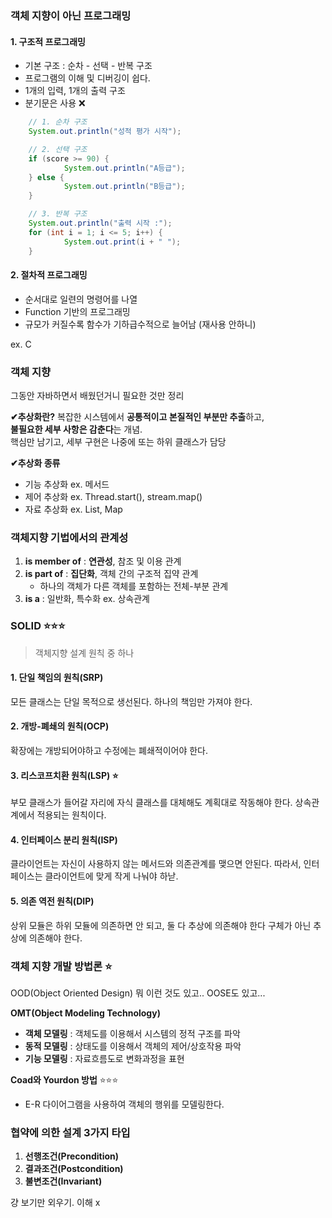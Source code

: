 
### 객체 지향이 아닌 프로그래밍 
#### 1. 구조적 프로그래밍 

- 기본 구조 : 순차 - 선택 - 반복 구조 
- 프로그램의 이해 및 디버깅이 쉽다.
- 1개의 입력, 1개의 출력 구조 
- 분기문은 사용 ❌
```java
	// 1. 순차 구조
	System.out.println("성적 평가 시작");

	// 2. 선택 구조
	if (score >= 90) {
			System.out.println("A등급");
	} else {
			System.out.println("B등급");
	}

	// 3. 반복 구조
	System.out.println("출력 시작 :");
	for (int i = 1; i <= 5; i++) {
			System.out.print(i + " ");
	}
```


#### 2. 절차적 프로그래밍 

- 순서대로 일련의 명령어를 나열
- Function 기반의 프로그래밍 
- 규모가 커질수록 함수가 기하급수적으로 늘어남 (재사용 안하니)

ex. C

### 객체 지향 

그동안 자바하면서 배웠던거니 필요한 것만 정리 

**✔추상화란?**
복잡한 시스템에서 **공통적이고 본질적인 부분만 추출**하고,  
**불필요한 세부 사항은 감춘다**는 개념.  
핵심만 남기고, 세부 구현은 나중에 또는 하위 클래스가 담당


**✔추상화 종류** 
- 기능 추상화 ex. 메서드 
- 제어 추상화  ex. Thread.start(), stream.map()
- 자료 추상화 ex. List, Map


### 객체지향 기법에서의 관계성

1. **is member of** : **연관성**, 참조 및 이용 관계
2. **is part of** : **집단화**, 객체 간의 구조적 집약 관계
	- 하나의 객체가 다른 객체를 포함하는 전체-부분 관계
3. **is a** : 일반화, 특수화  ex. 상속관계 


### SOLID ⭐⭐⭐
> 객체지향 설계 원칙 중 하나 

#### 1. 단일 책임의 원칙(SRP)
모든 클래스는 단일 목적으로 생선된다.
하나의 책임만 가져야 한다.

#### 2. 개방-폐쇄의 원칙(OCP)
확장에는 개방되어야하고 수정에는 폐쇄적이어야 한다.

#### 3. 리스코프치환 원칙(LSP) ⭐
부모 클래스가 들어갈 자리에 자식 클래스를 대체해도 계획대로 작동해야 한다.
상속관계에서 적용되는 원칙이다.

#### 4. 인터페이스 분리 원칙(ISP)
클라이언트는 자신이 사용하지 않는 메서드와 의존관계를 맺으면 안된다.
따라서, 인터페이스는 클라이언트에 맞게 작게 나눠야 하낟.
#### 5. 의존 역전 원칙(DIP)
상위 모듈은 하위 모듈에 의존하면 안 되고, 둘 다 추상에 의존해야 한다
구체가 아닌 추상에 의존해야 한다.

### 객체 지향 개발 방법론 ⭐
OOD(Object Oriented Design) 뭐 이런 것도 있고..
OOSE도 있고...

**OMT(Object Modeling Technology)**
- **객체 모델링** : 객체도를 이용해서 시스템의 정적 구조를 파악 
- **동적 모델링** : 상태도를 이용해서 객체의 제어/상호작용 파악
- **기능 모델링** : 자료흐름도로 변화과정을 표현 

**Coad와 Yourdon 방법**  ⭐⭐⭐
- E-R 다이어그램을 사용하여 객체의 행위를 모델링한다.


### 협약에 의한 설계 3가지 타입 
1. **선행조건(Precondition)**
2. **결과조건(Postcondition)**
3. **불변조건(Invariant)**

걍 보기만 외우기. 이해 x 














